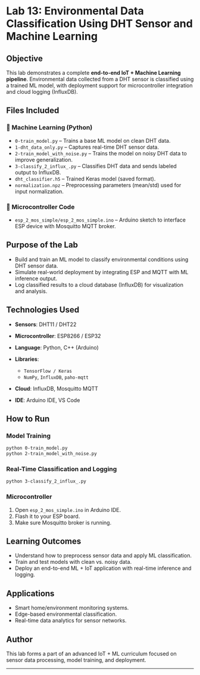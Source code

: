 # Lab 13: Environmental Data Classification Using DHT Sensor and Machine Learning

## Objective

This lab demonstrates a complete **end-to-end IoT + Machine Learning pipeline**. Environmental data collected from a DHT sensor is classified using a trained ML model, with deployment support for microcontroller integration and cloud logging (InfluxDB).

## Files Included

### 📁 Machine Learning (Python)

* `0-train_model.py` – Trains a base ML model on clean DHT data.
* `1-dht_data_only.py` – Captures real-time DHT sensor data.
* `2-train_model_with_noise.py` – Trains the model on noisy DHT data to improve generalization.
* `3-classify_2_influx_.py` – Classifies DHT data and sends labeled output to InfluxDB.
* `dht_classifier.h5` – Trained Keras model (saved format).
* `normalization.npz` – Preprocessing parameters (mean/std) used for input normalization.

### 📁 Microcontroller Code

* `esp_2_mos_simple/esp_2_mos_simple.ino` – Arduino sketch to interface ESP device with Mosquitto MQTT broker.

## Purpose of the Lab

* Build and train an ML model to classify environmental conditions using DHT sensor data.
* Simulate real-world deployment by integrating ESP and MQTT with ML inference output.
* Log classified results to a cloud database (InfluxDB) for visualization and analysis.

## Technologies Used

* **Sensors**: DHT11 / DHT22
* **Microcontroller**: ESP8266 / ESP32
* **Language**: Python, C++ (Arduino)
* **Libraries**:

  * `TensorFlow / Keras`
  * `NumPy`, `InfluxDB`, `paho-mqtt`
* **Cloud**: InfluxDB, Mosquitto MQTT
* **IDE**: Arduino IDE, VS Code

## How to Run

### Model Training

```bash
python 0-train_model.py
python 2-train_model_with_noise.py
```

### Real-Time Classification and Logging

```bash
python 3-classify_2_influx_.py
```

### Microcontroller

1. Open `esp_2_mos_simple.ino` in Arduino IDE.
2. Flash it to your ESP board.
3. Make sure Mosquitto broker is running.

## Learning Outcomes

* Understand how to preprocess sensor data and apply ML classification.
* Train and test models with clean vs. noisy data.
* Deploy an end-to-end ML + IoT application with real-time inference and logging.

## Applications

* Smart home/environment monitoring systems.
* Edge-based environmental classification.
* Real-time data analytics for sensor networks.

## Author

This lab forms a part of an advanced IoT + ML curriculum focused on sensor data processing, model training, and deployment.

---
